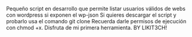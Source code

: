 Pequeño script en desarrollo que permite listar usuarios válidos de webs con wordpress si exponen el wp-json
Si quieres descargar el script y probarlo usa el comando git clone
Recuerda darle permisos de ejecución con chmod +x.
Disfruta de mi primera herramienta.
BY LIKIT3CH!
